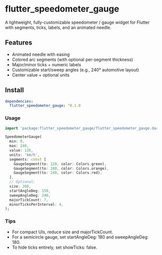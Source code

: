 # flutter_speedometer_gauge

A lightweight, fully-customizable speedometer / gauge widget for Flutter with segments, ticks, labels, and an animated needle.

## Features

- Animated needle with easing
- Colored arc segments (with optional per-segment thickness)
- Major/minor ticks + numeric labels
- Customizable start/sweep angles (e.g., 240° automotive layout)
- Center value + optional units

## Install

```yaml
dependencies:
  flutter_speedometer_gauge: ^0.1.0
```

### Usage

```dart
import 'package:flutter_speedometer_gauge/flutter_speedometer_gauge.dart';

SpeedometerGauge(
  min: 0,
  max: 240,
  value: 126,
  units: 'km/h',
  segments: const [
    GaugeSegment(to: 120, color: Colors.green),
    GaugeSegment(to: 180, color: Colors.orange),
    GaugeSegment(to: 240, color: Colors.red),
  ],
  // Optional:
  size: 260,
  startAngleDeg: 150,
  sweepAngleDeg: 240,
  majorTickCount: 7,
  minorTicksPerInterval: 4,
);
```

### Tips
- For compact UIs, reduce size and majorTickCount.
- For a semicircle gauge, set startAngleDeg: 180 and sweepAngleDeg: 180.
- To hide ticks entirely, set showTicks: false.

